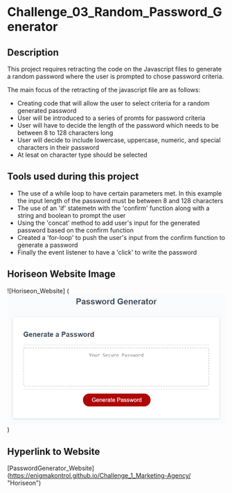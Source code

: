 # Challenge_03_Random_Password_Generator

## Description
This project requires retracting the code on the Javascript files to
generate a random password where the user is prompted to chose password criteria. 

The main focus of the retracting of the javascript file are as follows:
* Creating code that will allow the user to select criteria for a random generated password
* User will be introduced to a series of promts for password criteria
* User will have to decide the length of the password which needs to be between 8 to 128 characters long 
* User will decide to include lowercase, uppercase, numeric, and special characters in their password
* At lesat on character type should be selected

## Tools used during this project
* The use of a while loop to have certain parameters met. In this example the input length of the password must be between 8 and 128 characters
* The use of an 'if' statemetn with the 'confirm' function along with a string and boolean to prompt the user
* Using the 'concat' method to add user's input for the generated password based on the confirm function
* Created a 'for-loop' to push the user's input from the confirm function to generate a password
* Finally the event listener to have a 'click' to write the password

## Horiseon Website Image
![Horiseon_Website] (<img src="./Assets/03-javascript-homework-demo.png" alt="Password_Generator_Webiste" />)

## Hyperlink to Website
[PasswordGenerator_Website] (https://enigmakontrol.github.io/Challenge_1_Marketing-Agency/ "Horiseon")